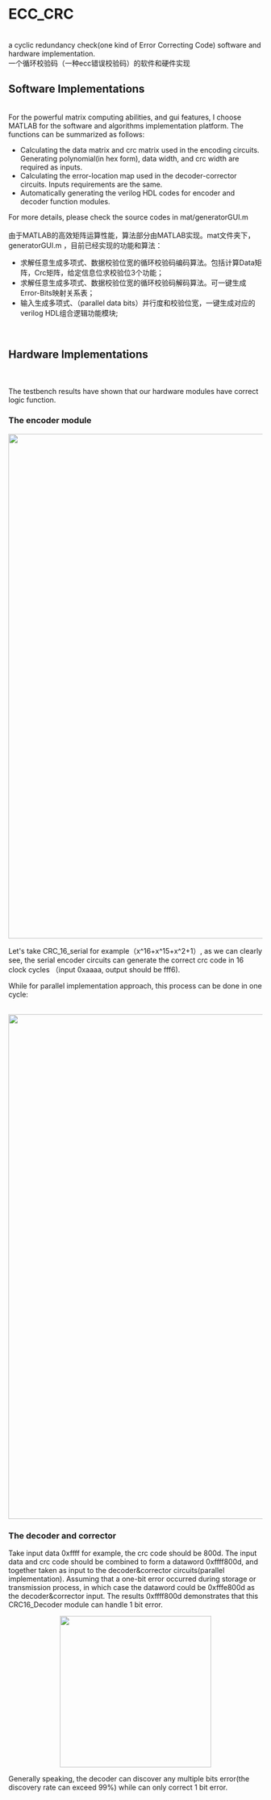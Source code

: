 # ECC_CRC
<br>
a cyclic redundancy check(one kind of Error Correcting Code) software and hardware implementation.
<br>
一个循环校验码（一种ecc错误校验码）的软件和硬件实现
<br>

## Software Implementations
<br> 
For the powerful matrix computing abilities, and gui features, I choose MATLAB for the software and algorithms implementation platform. The functions can be summarized as follows:

* Calculating the data matrix and crc matrix used in the encoding circuits. Generating polynomial(in hex form), data width, and crc width are required as inputs. 
* Calculating the error-location map used in the decoder-corrector circuits. Inputs requirements are the same.
* Automatically generating the verilog HDL codes for encoder and decoder function modules.

For more details, please check the source codes in mat/generatorGUI.m 
<br> 
<br> 
由于MATLAB的高效矩阵运算性能，算法部分由MATLAB实现。mat文件夹下，generatorGUI.m ，目前已经实现的功能和算法：

* 求解任意生成多项式、数据校验位宽的循环校验码编码算法。包括计算Data矩阵，Crc矩阵，给定信息位求校验位3个功能；
* 求解任意生成多项式、数据校验位宽的循环校验码解码算法。可一键生成Error-Bits映射关系表；
* 输入生成多项式、（parallel data bits）并行度和校验位宽，一键生成对应的verilog HDL组合逻辑功能模块;

<br> 

## Hardware Implementations
<br> <br> 
The testbench results have shown that our hardware modules have correct logic function.
<br>

### The encoder module
<div align=center><img width="1000" src="https://github.com/donlv1997/ECC_CRC/raw/master/img/CRC16_serial_input0xaaaa.png"/></div>

Let's take CRC_16_serial for example（x^16+x^15+x^2+1）, as we can clearly see, the serial encoder circuits can generate the correct crc code in 16 clock cycles （input 0xaaaa, output should be fff6). 


While for parallel implementation approach, this process can be done in one cycle:

<br> 
<img align=center src="https://github.com/donlv1997/ECC_CRC/raw/master/img/CRC16_D16_input0xaaaa.png" width="1000"/>
</div>

### The decoder and corrector

Take input data 0xffff for example, the crc code should be 800d. The input data and crc code should be combined to form a dataword 0xffff800d, and together taken as input to the decoder&corrector circuits(parallel implementation). Assuming that a one-bit error occurred during storage or transmission process, in which case the dataword could be 0xfffe800d as the decoder&corrector input. The results 0xffff800d demonstrates that this CRC16_Decoder module can handle 1 bit error.

<div align=center><img width="300" src="https://github.com/donlv1997/ECC_CRC/raw/master/img/CRC16_D16_docoder%26corrector.png"/></div>

Generally speaking, the decoder can discover any multiple bits error(the discovery rate can exceed 99%) while can only correct 1 bit error.
